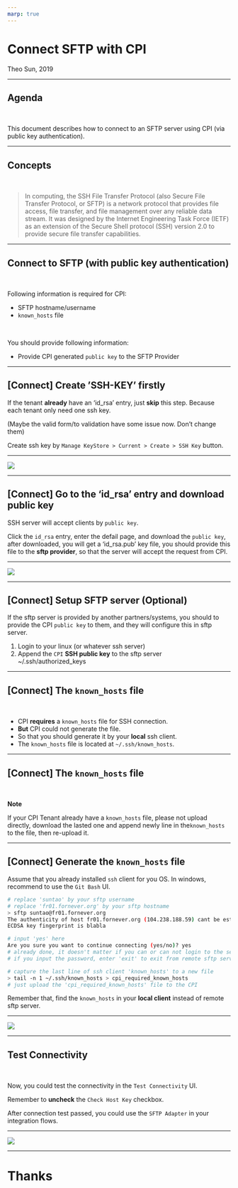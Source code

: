 ```yaml
---
marp: true
---
```


# Connect SFTP with CPI

Theo Sun, 2019

---

## Agenda

<br>

This document describes how to connect to an SFTP server using CPI (via public key authentication).

---

## Concepts

<br>

> In computing, the SSH File Transfer Protocol (also Secure File Transfer Protocol, or SFTP) is a network protocol that provides file access, file transfer, and file management over any reliable data stream. It was designed by the Internet Engineering Task Force (IETF) as an extension of the Secure Shell protocol (SSH) version 2.0 to provide secure file transfer capabilities. 


--- 

## Connect to SFTP (with public key authentication)

<br>

Following information is required for CPI: 

* SFTP hostname/username
* `known_hosts` file

<br>

You should provide following information:

* Provide CPI generated `public key` to the SFTP Provider


---

## [Connect] Create ’SSH-KEY’ firstly

If the tenant **already** have an ‘id_rsa’ entry, just **skip** this step. Because each tenant only need one ssh key.

(Maybe the valid form/to validation have some issue now. Don’t change them)

Create ssh key by `Manage KeyStore > Current > Create > SSH Key` button.

---

![](https://res.cloudinary.com/digf90pwi/image/upload/v1559703038/32E7AC35-05B9-4E75-839A-13FFC3250C9D_ky2vmf.png)

---

## [Connect] Go to the ‘id_rsa’ entry and download public key

SSH server will accept clients by `public key`.

Click the `id_rsa` entry, enter the defail page, and download the `public key`, after downloaded, you will get a ‘id_rsa.pub’ key file, you should provide this file to the **sftp provider**, so that the server will accept the request from CPI.

---

![](https://res.cloudinary.com/digf90pwi/image/upload/v1559703045/903F23F1-A89C-4C14-85FA-F415234B76C3_iizyli.png)


---

## [Connect] Setup SFTP server (Optional)

If the sftp server is provided by another partners/systems, you should to provide the CPI `public key` to them, and they will configure this in sftp server.

1. Login to your linux (or whatever ssh server)
1. Append the `CPI` **SSH public key** to the sftp server  ~/.ssh/authorized_keys


---

## [Connect] The `known_hosts` file

<br>

* CPI **requires** a `known_hosts` file for SSH connection.
* **But** CPI could not generate the file.
* So that you should generate it by your **local** ssh client.
* The `known_hosts` file is located at `~/.ssh/known_hosts`.


---

## [Connect] The `known_hosts` file

<br>

**Note**

If your CPI Tenant already have a `known_hosts` file, please not upload directly, download the lasted one and append newly line in the`known_hosts` to the file, then re-upload it. 

---

## [Connect] Generate the `known_hosts` file

Assume that you already installed `ssh` client for you OS. 
In windows, recommend to use the `Git Bash` UI.

```bash
# replace 'suntao' by your sftp username
# replace 'fr01.fornever.org' by your sftp hostname 
> sftp suntao@fr01.fornever.org
The authenticity of host fr01.fornever.org (104.238.188.59) cant be established.
ECDSA key fingerprint is blabla

# input 'yes' here
Are you sure you want to continue connecting (yes/no)? yes
# already done, it doesn't matter if you can or can not login to the server
# if you input the password, enter 'exit' to exit from remote sftp server.

# capture the last line of ssh client 'known_hosts' to a new file
> tail -n 1 ~/.ssh/known_hosts > cpi_required_known_hosts
# just upload the 'cpi_required_known_hosts' file to the CPI
```

Remember that, find the `known_hosts` in your **local client** instead of remote sftp server.


---

![](https://res.cloudinary.com/digf90pwi/image/upload/v1559703054/2D6A0A65-80B7-40CC-8971-3B962A11F6F3_nlb6ol.png)

---

## Test Connectivity

<br>

Now, you could test the connectivity in the `Test Connectivity` UI.

Remember to **uncheck** the `Check Host Key` checkbox.

After connection test passed, you could use the `SFTP Adapter` in your integration flows.


---

![](https://res.cloudinary.com/digf90pwi/image/upload/v1559703060/089329AD-1C2A-4BA7-BFE5-4A6020E7591F_ssaegs.png)


---


# Thanks